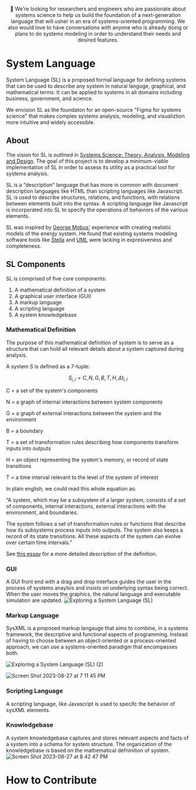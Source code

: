 <div id="bat-signal" align="center">

<br>



📣  We're looking for researchers and engineers who are passionate about systems science to help us build the foundation of a next-generation language that will usher in an era of systems-oriented programming. We also would love to have conversations with anyone who is already doing or plans to do systems modeling in order to understand their needs and desired features.

</div>


# System Language
System Language (SL) is a proposed formal language for defining systems that can be used to describe any system in natural languge, graphical, and mathematical terms. It can be applied to systems in all domains including business, government, and science. 

We envision SL as the foundaton for an open-source "Figma for systems science" that makes complex systems analysis, modeling, and visualiztion more intuitive and widely accessible.


## About
The vision for SL is outlined in [Systems Science: Theory, Analysis, Modeling and Design](https://www.amazon.com/Systems-Science-Theory-Analysis-Modeling/dp/3030934810). The goal of this project is to develop a minimum-viable implementation of SL in order to assess its utility as a practical tool for systems analysis.

SL is a “description” language that has more in common with document description languages like HTML than scripting languages like Javascript. SL is used to describe structures, relations, and functions, with relations between elements built into the syntax. A scripting language like Javascript is incorporated into SL to specify the operations of behaviors of the various elements.

SL was inspired by [George Mobus'](https://directory.tacoma.uw.edu/employee/gmobus) experience with creating realistic models of the energy system. He found that existing systems modeling software tools like [Stella](https://www.iseesystems.com/store/products/stella-online.aspx) and [UML](https://www.uml.org/) were lacking in expresiveness and completeness.


## SL Components
SL is comprised of five core components: 

1. A mathematical definition of a system
2. A graphical user interface (GUI)
3. A markup language
4. A scripting language
5. A system knowledgebase

### Mathematical Definition
The purpose of this mathematical definition of system is to serve as a structure that can hold all relevant details about a system captured during analysis.

A system *S* is defined as a 7-tuple:

$$S_{i, l}=C, N, G, B, T, H, \Delta t_{i, l}$$

C = a set of the system's components

N = a graph of internal interactions between system components

G = a graph of external interactions between the system and the environment

B = a boundary

T = a set of transformation rules describing how components transform inputs into outputs

H = an object representing the system's memory, or record of state transitions

T = a time interval relevant to the level of the system of interest

In plain english, we could read this whole equation as:

“A system, which may be a subsystem of a larger system, consists of a set of components, internal interactions, external interactions with the environment, and boundaries.

The system follows a set of transformation rules or functions that describe how its subsystems process inputs into outputs. The system also keeps a record of its state transitions. All these aspects of the system can evolve over certain time intervals.”

See [this essay](https://systemexplorers.substack.com/p/a-mathematical-definition-of-system) for a more detailed description of the definition.

### GUI
A GUI front end with a drag and drop interface guides the user in the process of systems anaylsis and insists on underlying syntax being correct. When the user moves the graphics, the natural language and executable simulation are updated. 
![Exploring a System Language (SL)](https://github.com/system-language/SL/assets/5001385/4aed73ce-3dcf-4250-931c-dcf4e980fcc3)


### Markup Language
SysXML is a proposed markup langauge that aims to combine, in a systems framework, the descriptive and functional aspects of programming. Instead of having to choose between an object-oriented or a process-oriented approach, we can use a systems-oriented paradigm that encompasses both.

![Exploring a System Language (SL) (2)](https://github.com/system-language/SL/assets/5001385/f8b56f20-c7a3-401b-8f7f-ef0a536f52e0)

![Screen Shot 2023-08-27 at 7 11 45 PM](https://github.com/system-language/SL/assets/5001385/dad1e06a-276f-4d3d-9e1d-7887e7246e8d)


### Scripting Language
A scripting language, like Javascript is used to specifc the behavior of sysXML elements.


### Knowledgebase
A system knowledgebase captures and stores relevant aspects and facts of a system into a schema for system structure. The organization of the knowledgebase is based on the mathematical defninition of system.
![Screen Shot 2023-08-27 at 8 42 47 PM](https://github.com/system-language/SL/assets/5001385/e31fc91b-c39e-4168-98b0-759cd87f034e)



# How to Contribute



